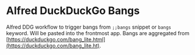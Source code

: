 # Alfred DuckDuckGo Bangs

Alfred DDG workflow to trigger bangs from `;;bangs` snippet or `bangs` keyword. Will be pasted into the frontmost app. Bangs are aggregated from [https://duckduckgo.com/bang_lite.html](https://duckduckgo.com/bang_lite.ht).

